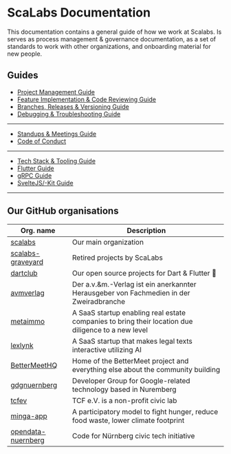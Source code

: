 # ScaLabs Documentation

This documentation contains a general guide of how we work at Scalabs. Is serves as process management & governance documentation, as a set of standards to work with other organizations, and onboarding material for new people.

## Guides

- [Project Management Guide](https://github.com/scalabs/documentation/blob/main/project-management.md)
- [Feature Implementation & Code Reviewing Guide](https://github.com/scalabs/documentation/blob/main/feature-impl-code-review.md.md)
- [Branches, Releases & Versioning Guide](https://github.com/scalabs/documentation/blob/main/branches-releases-versioning.md)
- [Debugging & Troubleshooting Guide](https://github.com/scalabs/documentation/blob/main/debugging.md)

---

- [Standups & Meetings Guide](https://github.com/scalabs/documentation/blob/main/standups-meetings.md)
- [Code of Conduct](https://github.com/scalabs/documentation/blob/main/CODE-OF-CONDUCT.md)

---

- [Tech Stack & Tooling Guide](https://github.com/scalabs/documentation/blob/main/tech-stack-tooling.md)
- [Flutter Guide](https://github.com/scalabs/documentation/blob/main/flutter.md)
- [gRPC Guide](https://github.com/scalabs/documentation/blob/main/grpc.md)
- [SvelteJS/-Kit Guide](https://github.com/scalabs/documentation/blob/main/svelte.md)

---

## Our GitHub organisations

|Org. name|Description|
|---|---|
|[scalabs](https://github.com/scalabs)|Our main organization|
|[scalabs-graveyard](https://github.com/scalabs-graveyard)|Retired projects by ScaLabs|
|[dartclub](https://github.com/dartclub)|Our open source projects for Dart & Flutter :blue_heart:|
|[avmverlag](https://github.com/avmverlag)|Der a.v.&m.-Verlag ist ein anerkannter Herausgeber von Fachmedien in der Zweiradbranche|
|[metaimmo](https://github.com/metaimmo)|A SaaS startup enabling real estate companies to bring their location due diligence to a new level|
|[lexlynk](https://github.com/lexlynk)|A SaaS startup that makes legal texts interactive utilizing AI|
|[BetterMeetHQ](https://github.com/BetterMeetHQ)|Home of the BetterMeet project and everything else about the community building|
|[gdgnuernberg](https://github.com/gdgnuernberg)|Developer Group for Google-related technology based in Nuremberg|
|[tcfev](https://github.com/tcfev)|TCF e.V. is a non-profit civic lab|
|[minga-app](https://github.com/minga-app)|A participatory model to fight hunger, reduce food waste, lower climate footprint|
|[opendata-nuernberg](https://github.com/opendata-nuernberg)|Code for Nürnberg civic tech initiative|
